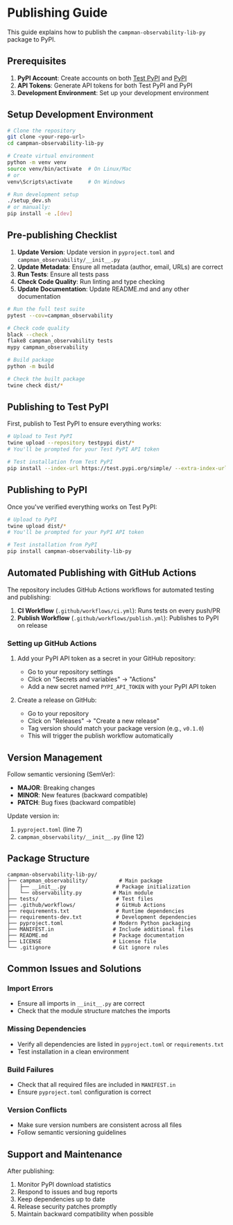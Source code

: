 # Publishing Guide

This guide explains how to publish the `campman-observability-lib-py` package to PyPI.

## Prerequisites

1. **PyPI Account**: Create accounts on both [Test PyPI](https://test.pypi.org) and [PyPI](https://pypi.org)
2. **API Tokens**: Generate API tokens for both Test PyPI and PyPI
3. **Development Environment**: Set up your development environment

## Setup Development Environment

```bash
# Clone the repository
git clone <your-repo-url>
cd campman-observability-lib-py

# Create virtual environment
python -m venv venv
source venv/bin/activate  # On Linux/Mac
# or
venv\Scripts\activate     # On Windows

# Run development setup
./setup_dev.sh
# or manually:
pip install -e .[dev]
```

## Pre-publishing Checklist

1. **Update Version**: Update version in `pyproject.toml` and `campman_observability/__init__.py`
2. **Update Metadata**: Ensure all metadata (author, email, URLs) are correct
3. **Run Tests**: Ensure all tests pass
4. **Check Code Quality**: Run linting and type checking
5. **Update Documentation**: Update README.md and any other documentation

```bash
# Run the full test suite
pytest --cov=campman_observability

# Check code quality
black --check .
flake8 campman_observability tests
mypy campman_observability

# Build package
python -m build

# Check the built package
twine check dist/*
```

## Publishing to Test PyPI

First, publish to Test PyPI to ensure everything works:

```bash
# Upload to Test PyPI
twine upload --repository testpypi dist/*
# You'll be prompted for your Test PyPI API token

# Test installation from Test PyPI
pip install --index-url https://test.pypi.org/simple/ --extra-index-url https://pypi.org/simple/ campman-observability-lib-py
```

## Publishing to PyPI

Once you've verified everything works on Test PyPI:

```bash
# Upload to PyPI
twine upload dist/*
# You'll be prompted for your PyPI API token

# Test installation from PyPI
pip install campman-observability-lib-py
```

## Automated Publishing with GitHub Actions

The repository includes GitHub Actions workflows for automated testing and publishing:

1. **CI Workflow** (`.github/workflows/ci.yml`): Runs tests on every push/PR
2. **Publish Workflow** (`.github/workflows/publish.yml`): Publishes to PyPI on release

### Setting up GitHub Actions

1. Add your PyPI API token as a secret in your GitHub repository:
   - Go to your repository settings
   - Click on "Secrets and variables" → "Actions"
   - Add a new secret named `PYPI_API_TOKEN` with your PyPI API token

2. Create a release on GitHub:
   - Go to your repository
   - Click on "Releases" → "Create a new release"
   - Tag version should match your package version (e.g., `v0.1.0`)
   - This will trigger the publish workflow automatically

## Version Management

Follow semantic versioning (SemVer):

- **MAJOR**: Breaking changes
- **MINOR**: New features (backward compatible)
- **PATCH**: Bug fixes (backward compatible)

Update version in:

1. `pyproject.toml` (line 7)
2. `campman_observability/__init__.py` (line 12)

## Package Structure

```text
campman-observability-lib-py/
├── campman_observability/          # Main package
│   ├── __init__.py                # Package initialization
│   └── observability.py          # Main module
├── tests/                         # Test files
├── .github/workflows/             # GitHub Actions
├── requirements.txt               # Runtime dependencies
├── requirements-dev.txt           # Development dependencies
├── pyproject.toml                # Modern Python packaging
├── MANIFEST.in                   # Include additional files
├── README.md                     # Package documentation
├── LICENSE                       # License file
└── .gitignore                    # Git ignore rules
```

## Common Issues and Solutions

### Import Errors

- Ensure all imports in `__init__.py` are correct
- Check that the module structure matches the imports

### Missing Dependencies

- Verify all dependencies are listed in `pyproject.toml` or `requirements.txt`
- Test installation in a clean environment

### Build Failures

- Check that all required files are included in `MANIFEST.in`
- Ensure `pyproject.toml` configuration is correct

### Version Conflicts

- Make sure version numbers are consistent across all files
- Follow semantic versioning guidelines

## Support and Maintenance

After publishing:

1. Monitor PyPI download statistics
2. Respond to issues and bug reports
3. Keep dependencies up to date
4. Release security patches promptly
5. Maintain backward compatibility when possible
